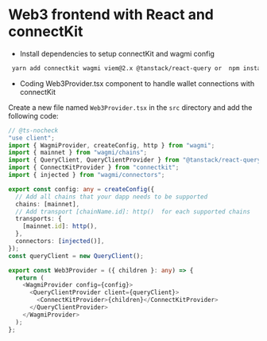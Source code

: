 # Web3 frontend with React and connectKit

- Install dependencies to setup connectKit and wagmi config

```bash
 yarn add connectkit wagmi viem@2.x @tanstack/react-query or  npm install connectkit wagmi viem@2.x @tanstack/react-query
```

- Coding Web3Provider.tsx component to handle wallet connections with connectKit

Create a new file named `Web3Provider.tsx` in the `src` directory and add the following code:

```typescript
// @ts-nocheck
"use client";
import { WagmiProvider, createConfig, http } from "wagmi";
import { mainnet } from "wagmi/chains";
import { QueryClient, QueryClientProvider } from "@tanstack/react-query";
import { ConnectKitProvider } from "connectkit";
import { injected } from "wagmi/connectors";

export const config: any = createConfig({
  // Add all chains that your dapp needs to be supported
  chains: [mainnet],
  // Add transport [chainName.id]: http()  for each supported chains
  transports: {
    [mainnet.id]: http(),
  },
  connectors: [injected()],
});
const queryClient = new QueryClient();

export const Web3Provider = ({ children }: any) => {
  return (
    <WagmiProvider config={config}>
      <QueryClientProvider client={queryClient}>
        <ConnectKitProvider>{children}</ConnectKitProvider>
      </QueryClientProvider>
    </WagmiProvider>
  );
};
```

